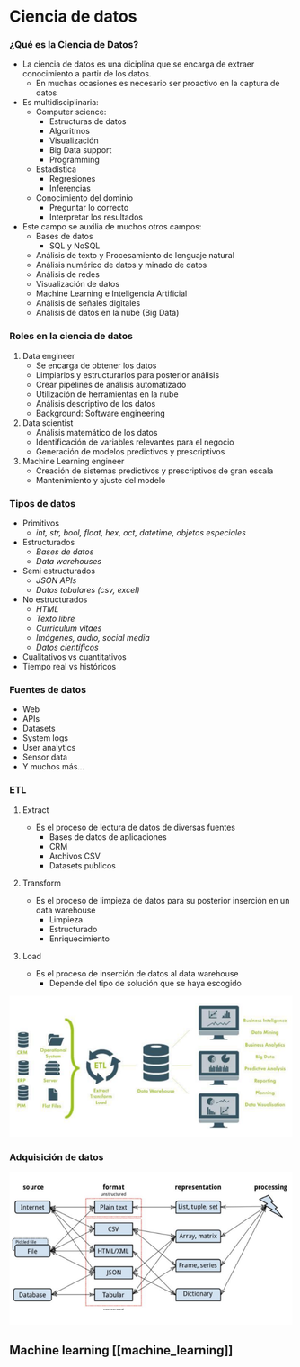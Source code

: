 # Ciencia de datos

### ¿Qué es la Ciencia de Datos?

* La ciencia de datos es una diciplina que se encarga de extraer conocimiento a partir de los datos.
	- En muchas ocasiones es necesario ser proactivo en la captura de datos
* Es multidisciplinaria:
	+ Computer science:
		- Estructuras de datos
		- Algoritmos
		- Visualización
		- Big Data support
		- Programming
	+ Estadística
		- Regresiones
		- Inferencias
	+ Conocimiento del dominio
		- Preguntar lo correcto
		- Interpretar los resultados
* Este campo se auxilia de muchos otros campos:
	+ Bases de datos
		- SQL y NoSQL
	+ Análisis de texto y Procesamiento de lenguaje natural
	+ Análisis numérico de datos y minado de datos
	+ Análisis de redes
	+ Visualización de datos
	+ Machine Learning e Inteligencia Artificial
	+ Análisis de señales digitales
	+ Análisis de datos en la nube (Big Data)

### Roles en la ciencia de datos

1. Data engineer
	- Se encarga de obtener los datos
	- Limpiarlos y estructurarlos para posterior análisis
	- Crear pipelines de análisis automatizado
	- Utilización de herramientas en la nube
	- Análisis descriptivo de los datos
	- Background: Software engineering
1. Data scientist
	- Análisis matemático de los datos
	- Identificación de variables relevantes para el negocio
	- Generación de modelos predictivos y prescriptivos
2. Machine Learning engineer
	- Creación de sistemas predictivos y prescriptivos de gran escala
	- Mantenimiento y ajuste del modelo

### Tipos de datos

- Primitivos
	- _int, str, bool, float, hex, oct, datetime, objetos especiales_
- Estructurados
	- _Bases de datos_
	- _Data warehouses_
- Semi estructurados
	- _JSON APIs_
	- _Datos tabulares (csv, excel)_
- No estructurados
	- _HTML_
	- _Texto libre_
	- _Curriculum vitaes_
	- _Imágenes, audio, social media_
	- _Datos científicos_
- Cualitativos vs cuantitativos
- Tiempo real vs históricos

### Fuentes de datos

- Web
- APIs
- Datasets
- System logs
- User analytics
- Sensor data
- Y muchos más...

### ETL

1. Extract
	- Es el proceso de lectura de datos de diversas fuentes
		- Bases de datos de aplicaciones
		- CRM
		- Archivos CSV
		- Datasets publicos

1. Transform
	- Es el proceso de limpieza de datos para su posterior inserción en un data warehouse
		- Limpieza
		- Estructurado
		- Enriquecimiento

1. Load
	- Es el proceso de inserción de datos al data warehouse
		- Depende del tipo de solución que se haya escogido

![ETL](img/etl.png)

### Adquisición de datos

![Adquisicion de datos](img/adquisicion_datos.png)

## Machine learning [[machine_learning]]
